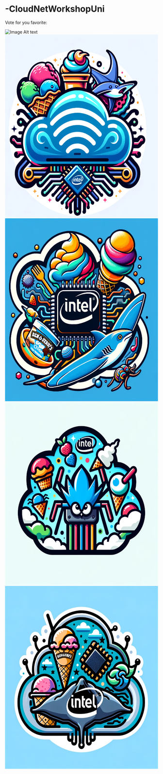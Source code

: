 # -CloudNetWorkshopUni

Vote for you favorite:

<img src="Media/logo.png" alt="Image Alt text" title="logo" width="600" height="600">

<img src="Media/logo2.png" alt="Image Alt text" title="logo2" width="600" height="600">

<img src="Media/logo3.png" alt="Image Alt text" title="logo3" width="600" height="600">

<img src="Media/logo4.png" alt="Image Alt text" title="logo4" width="600" height="600">

<img src="Media/logo5.png" alt="Image Alt text" title="logo5" width="600" height="600">


